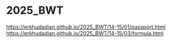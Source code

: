 # 2025_BWT
https://erkhudadian.github.io/2025_BWT/14-15/01/passport.html
https://erkhudadian.github.io/2025_BWT/14-15/03/formula.html
